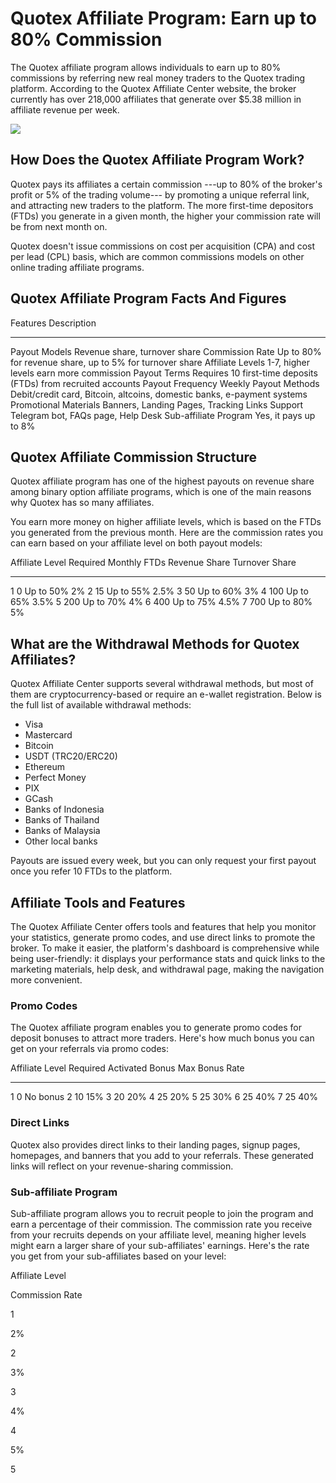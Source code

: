 # Quotex Affiliate Program: Earn up to 80% Commission

The Quotex affiliate program allows individuals to earn up to 80%
commissions by referring new real money traders to the Quotex trading
platform. According to the Quotex Affiliate Center website, the broker
currently has over 218,000 affiliates that generate over \$5.38 million
in affiliate revenue per week.

[![](https://static.quotex.io/files/3_en/300_250.jpg)](https://traff.sbs/brokerqxlid)

## How Does the Quotex Affiliate Program Work?

Quotex pays its affiliates a certain commission ---up to 80% of the
broker\'s profit or 5% of the trading volume--- by promoting a unique
referral link, and attracting new traders to the platform. The more
first-time depositors (FTDs) you generate in a given month, the higher
your commission rate will be from next month on.

Quotex doesn't issue commissions on cost per acquisition (CPA) and cost
per lead (CPL) basis, which are common commissions models on other
online trading affiliate programs.

## Quotex Affiliate Program Facts And Figures

  Features                Description
  ----------------------- -------------------------------------------------------------------------
  Payout Models           Revenue share, turnover share
  Commission Rate         Up to 80% for revenue share, up to 5% for turnover share
  Affiliate Levels        1-7, higher levels earn more commission
  Payout Terms            Requires 10 first-time deposits (FTDs) from recruited accounts
  Payout Frequency        Weekly
  Payout Methods          Debit/credit card, Bitcoin, altcoins, domestic banks, e-payment systems
  Promotional Materials   Banners, Landing Pages, Tracking Links
  Support                 Telegram bot, FAQs page, Help Desk
  Sub-affiliate Program   Yes, it pays up to 8%

## Quotex Affiliate Commission Structure

Quotex affiliate program has one of the highest payouts on revenue share
among binary option affiliate programs, which is one of the main reasons
why Quotex has so many affiliates.

You earn more money on higher affiliate levels, which is based on the
FTDs you generated from the previous month. Here are the commission
rates you can earn based on your affiliate level on both payout models:

  Affiliate Level   Required Monthly FTDs   Revenue Share   Turnover Share
  ----------------- ----------------------- --------------- ----------------
  1                 0                       Up to 50%       2%
  2                 15                      Up to 55%       2.5%
  3                 50                      Up to 60%       3%
  4                 100                     Up to 65%       3.5%
  5                 200                     Up to 70%       4%
  6                 400                     Up to 75%       4.5%
  7                 700                     Up to 80%       5%

## What are the Withdrawal Methods for Quotex Affiliates?

Quotex Affiliate Center supports several withdrawal methods, but most of
them are cryptocurrency-based or require an e-wallet registration. Below
is the full list of available withdrawal methods:

-   Visa
-   Mastercard
-   Bitcoin
-   USDT (TRC20/ERC20)
-   Ethereum
-   Perfect Money
-   PIX
-   GCash
-   Banks of Indonesia
-   Banks of Thailand
-   Banks of Malaysia
-   Other local banks

Payouts are issued every week, but you can only request your first
payout once you refer 10 FTDs to the platform.

## Affiliate Tools and Features

The Quotex Affiliate Center offers tools and features that help you
monitor your statistics, generate promo codes, and use direct links to
promote the broker. To make it easier, the platform's dashboard is
comprehensive while being user-friendly: it displays your performance
stats and quick links to the marketing materials, help desk, and
withdrawal page, making the navigation more convenient.

### Promo Codes

The Quotex affiliate program enables you to generate promo codes for
deposit bonuses to attract more traders. Here's how much bonus you can
get on your referrals via promo codes:

  Affiliate Level   Required Activated Bonus   Max Bonus Rate
  ----------------- -------------------------- ----------------
  1                 0                          No bonus
  2                 10                         15%
  3                 20                         20%
  4                 25                         20%
  5                 25                         30%
  6                 25                         40%
  7                 25                         40%

### Direct Links

Quotex also provides direct links to their landing pages, signup pages,
homepages, and banners that you add to your referrals. These generated
links will reflect on your revenue-sharing commission.

### Sub-affiliate Program

Sub-affiliate program allows you to recruit people to join the program
and earn a percentage of their commission. The commission rate you
receive from your recruits depends on your affiliate level, meaning
higher levels might earn a larger share of your sub-affiliates'
earnings. Here's the rate you get from your sub-affiliates based on your
level:

Affiliate Level

Commission Rate

1

2%

2

3%

3

4%

4

5%

5

